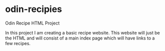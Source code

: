 # odin-recipies
Odin Recipe HTML Project

In this project I am creating a basic recipe website. This website will just be the HTML and will consist of a main index page which will have links to a few recipes. 
